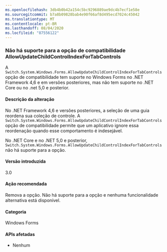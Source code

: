 ```yaml
---
ms.openlocfilehash: 3db4b0b42a154c5bc9296889ae9dc4b7ecf1e58e
ms.sourcegitcommit: b7a8b09828bab4e90f66af8d495ecd7024c45042
ms.translationtype: MT
ms.contentlocale: pt-BR
ms.lasthandoff: 08/04/2020
ms.locfileid: "87556122"
---
```

### <a name="allowupdatechildcontrolindexfortabcontrols-compatibility-switch-not-supported"></a>Não há suporte para a opção de compatibilidade AllowUpdateChildControlIndexForTabControls

A `Switch.System.Windows.Forms.AllowUpdateChildControlIndexForTabControls` opção de compatibilidade tem suporte no Windows Forms no .NET Framework 4,6 e em versões posteriores, mas não tem suporte no .NET Core ou no .net 5,0 e posterior.

#### <a name="change-description"></a>Descrição da alteração

No .NET Framework 4,6 e versões posteriores, a seleção de uma guia reordena sua coleção de controle. A `Switch.System.Windows.Forms.AllowUpdateChildControlIndexForTabControls` opção de compatibilidade permite que um aplicativo ignore essa reordenação quando esse comportamento é indesejável.

No .NET Core e no .NET 5,0 e posterior, `Switch.System.Windows.Forms.AllowUpdateChildControlIndexForTabControls` não há suporte para a opção.

#### <a name="version-introduced"></a>Versão introduzida

3.0

#### <a name="recommended-action"></a>Ação recomendada

Remova a opção. Não há suporte para a opção e nenhuma funcionalidade alternativa está disponível.

#### <a name="category"></a>Categoria

Windows Forms

#### <a name="affected-apis"></a>APIs afetadas

- Nenhum

<!-- 

#### Affected APIs

- Not detectable via API analysis

-->
